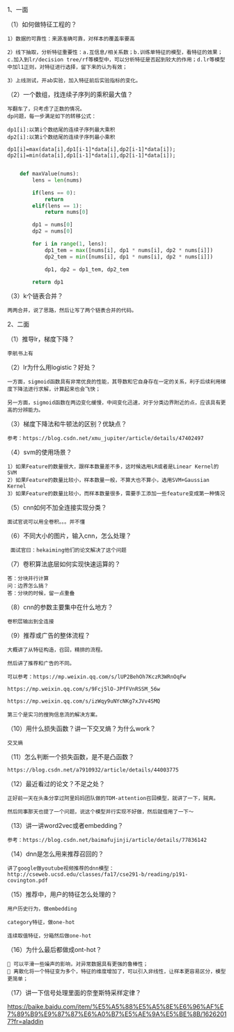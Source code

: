 1、一面

（1）如何做特征工程的？

    1）数据的可靠性：来源准确可靠，对样本的覆盖率要高

    2）线下抽取，分析特征重要性：a.互信息/相关系数；b.训练单特征的模型，看特征的效果；c.加入到lr/decision tree/rf等模型中，可以分析特征是否起到较大的作用；d.lr等模型中加l1正则，对特征进行选择，留下来的认为有效；

    3）上线测试，开ab实验，加入特征前后实验指标的变化。

（2）一个数组，找连续子序列的乘积最大值？

    写翻车了，只考虑了正数的情况。
    dp问题，每一步满足如下的转移公式：

    dp1[i]:以第i个数结尾的连续子序列最大乘积
    dp2[i]:以第i个数结尾的连续子序列最小乘积

    dp1[i]=max(data[i],dp1[i-1]*data[i],dp2[i-1]*data[i]);
    dp2[i]=min(data[i],dp1[i-1]*data[i],dp2[i-1]*data[i]);

```Python

    def maxValue(nums):
        lens = len(nums)

        if(lens == 0):
            return
        elif(lens == 1):
            return nums[0]

        dp1 = nums[0]
        dp2 = nums[0]

        for i in range(1, lens):
            dp1_tem = max([nums[i], dp1 * nums[i], dp2 * nums[i]])
            dp2_tem = min([nums[i], dp1 * nums[i], dp2 * nums[i]])

            dp1, dp2 = dp1_tem, dp2_tem

        return dp1

```


（3）k个链表合并？

    两两合并，说了思路，然后让写了两个链表合并的代码。


2、二面

（1）推导lr，梯度下降？

    李航书上有

（2）lr为什么用logistic？好处？

    一方面，sigmoid函数具有非常优良的性能，其导数和它自身存在一定的关系，利于后续利用梯度下降法进行求解，计算起来也会飞快；

    另一方面，sigmoid函数在两边变化缓慢，中间变化迅速，对于分类边界附近的点，应该具有更高的分辨能力。

（3）梯度下降法和牛顿法的区别？优缺点？

    参考：https://blog.csdn.net/xmu_jupiter/article/details/47402497

（4）svm的使用场景？

    1）如果Feature的数量很大，跟样本数量差不多，这时候选用LR或者是Linear Kernel的SVM
    2）如果Feature的数量比较小，样本数量一般，不算大也不算小，选用SVM+Gaussian Kernel
    3）如果Feature的数量比较小，而样本数量很多，需要手工添加一些feature变成第一种情况


（5）cnn如何不加全连接实现分类？

    面试官说可以用全卷积。。。并不懂

（6）不同大小的图片，输入cnn，怎么处理？

     面试官曰：hekaiming他们的论文解决了这个问题

（7）卷积算法底层如何实现快速运算的？

    答：分块并行计算
    问：边界怎么搞？
    答：分块的时候，留一点重叠

（8）cnn的参数主要集中在什么地方？

    卷积层输出到全连接

（9）推荐或广告的整体流程？

    大概讲了从特征构造，召回，精排的流程。

    然后讲了推荐和广告的不同。

    可以参考：https://mp.weixin.qq.com/s/lUP2BehOh7KczR3WRnOqFw

    https://mp.weixin.qq.com/s/9Fcj5lO-JPfFVnRSSM_56w

    https://mp.weixin.qq.com/s/izWqy9uNYcNKg7xJVv4SMQ

    第三个是实习的搜狗信息流的解决方案。

（10）用什么损失函数？讲一下交叉熵？为什么work？

    交叉熵

（11）怎么判断一个损失函数，是不是凸函数？

    https://blog.csdn.net/a7910932/article/details/44003775

（12）最近看过的论文？不足之处？

    正好前一天在头条分享过阿里妈妈团队做的TDM-attention召回模型，就讲了一下，贼爽。

    然后同事那天也提了一个问题，说这个模型并行实现不好做，然后就借用了一下～

（13）讲一讲word2vec或者embedding？

    参考：https://blog.csdn.net/baimafujinji/article/details/77836142


（14）dnn是怎么用来推荐召回的？

    讲了google做youtube视频推荐的dnn模型：http://cseweb.ucsd.edu/classes/fa17/cse291-b/reading/p191-covington.pdf

（15）推荐中，用户的特征怎么处理的？

    用户历史行为，做embedding

    category特征，做one-hot

    连续取值特征，分箱然后做one-hot

（16）为什么最后都做成ont-hot？

     可以平滑一些噪声的影响，对异常数据具有更强的鲁棒性；
     离散化将一个特征变为多个，特征的维度增加了，可以引入非线性，让样本更容易区分，模型更简单；


（17）讲一下信号处理里面的奈奎斯特采样定律？

  https://baike.baidu.com/item/%E5%A5%88%E5%A5%8E%E6%96%AF%E7%89%B9%E9%87%87%E6%A0%B7%E5%AE%9A%E5%BE%8B/16262017?fr=aladdin
